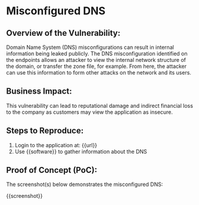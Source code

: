 # Misconfigured DNS

## Overview of the Vulnerability:

Domain Name System (DNS) misconfigurations can result in internal information being leaked publicly. The DNS misconfiguration identified on the endpoints allows an attacker to view the internal network structure of the domain, or transfer the zone file, for example. From here, the attacker can use this information to form other attacks on the network and its users.

## Business Impact:

This vulnerability can lead to reputational damage and indirect financial loss to the company as customers may view the application as insecure.

## Steps to Reproduce:

1. Login to the application at: {{url}}
1. Use {{software}} to gather information about the DNS


## Proof of Concept (PoC):

The screenshot(s) below demonstrates the misconfigured DNS:

{{screenshot}}
